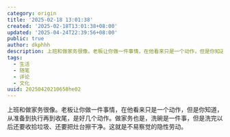 ```yaml
---
category: origin
title: '2025-02-18 13:01:38'
created: '2025-02-18T13:01:38+08:00'
updated: '2025-04-24T22:39:56+08:00'
public: true
author: dkphhh
description: 上班和做家务很像。老板让你做一件事情，在他看来只是一个动作，但是你知道，从准备到执行再到收尾，是好几个动作。做家务也是……
tags:
  - 生活
  - 随笔
  - 评论
  - 文化
uuid: 20250420210658he02
---
```


上班和做家务很像。老板让你做一件事情，在他看来只是一个动作，但是你知道，从准备到执行再到收尾，是好几个动作。做家务也是，洗碗是一件事，但是洗完以后还要收拾垃圾、还要把灶台擦干净。这就是不易察觉的隐性劳动。
